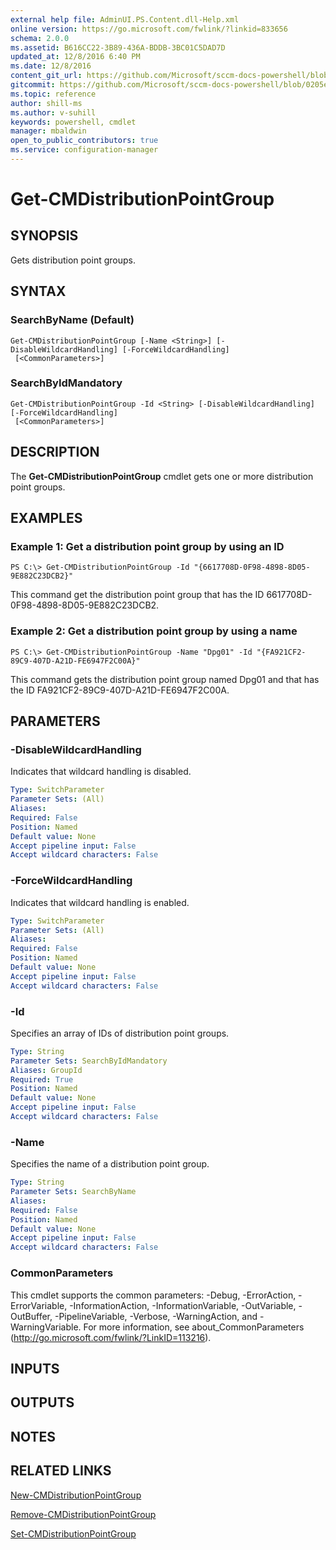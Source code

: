 ```yaml
---
external help file: AdminUI.PS.Content.dll-Help.xml
online version: https://go.microsoft.com/fwlink/?linkid=833656
schema: 2.0.0
ms.assetid: B616CC22-3B89-436A-BDDB-3BC01C5DAD7D
updated_at: 12/8/2016 6:40 PM
ms.date: 12/8/2016
content_git_url: https://github.com/Microsoft/sccm-docs-powershell/blob/live/sccm-cmdlets/ConfigurationManager/vlatest/Get-CMDistributionPointGroup.md
gitcommit: https://github.com/Microsoft/sccm-docs-powershell/blob/0205e569abecf1b4e1b2b342947b87a3691b29a5/sccm-cmdlets/ConfigurationManager/vlatest/Get-CMDistributionPointGroup.md
ms.topic: reference
author: shill-ms
ms.author: v-suhill
keywords: powershell, cmdlet
manager: mbaldwin
open_to_public_contributors: true
ms.service: configuration-manager
---
```


# Get-CMDistributionPointGroup

## SYNOPSIS
Gets distribution point groups.

## SYNTAX

### SearchByName (Default)
```
Get-CMDistributionPointGroup [-Name <String>] [-DisableWildcardHandling] [-ForceWildcardHandling]
 [<CommonParameters>]
```

### SearchByIdMandatory
```
Get-CMDistributionPointGroup -Id <String> [-DisableWildcardHandling] [-ForceWildcardHandling]
 [<CommonParameters>]
```

## DESCRIPTION
The **Get-CMDistributionPointGroup** cmdlet gets one or more distribution point groups.

## EXAMPLES

### Example 1: Get a distribution point group by using an ID
```
PS C:\> Get-CMDistributionPointGroup -Id "{6617708D-0F98-4898-8D05-9E882C23DCB2}"
```

This command get the distribution point group that has the ID 6617708D-0F98-4898-8D05-9E882C23DCB2.

### Example 2: Get a distribution point group by using a name
```
PS C:\> Get-CMDistributionPointGroup -Name "Dpg01" -Id "{FA921CF2-89C9-407D-A21D-FE6947F2C00A}"
```

This command gets the distribution point group named Dpg01 and that has the ID FA921CF2-89C9-407D-A21D-FE6947F2C00A.

## PARAMETERS

### -DisableWildcardHandling
Indicates that wildcard handling is disabled.

```yaml
Type: SwitchParameter
Parameter Sets: (All)
Aliases: 
Required: False
Position: Named
Default value: None
Accept pipeline input: False
Accept wildcard characters: False
```

### -ForceWildcardHandling
Indicates that wildcard handling is enabled.

```yaml
Type: SwitchParameter
Parameter Sets: (All)
Aliases: 
Required: False
Position: Named
Default value: None
Accept pipeline input: False
Accept wildcard characters: False
```

### -Id
Specifies an array of IDs of distribution point groups.

```yaml
Type: String
Parameter Sets: SearchByIdMandatory
Aliases: GroupId
Required: True
Position: Named
Default value: None
Accept pipeline input: False
Accept wildcard characters: False
```

### -Name
Specifies the name of a distribution point group.

```yaml
Type: String
Parameter Sets: SearchByName
Aliases: 
Required: False
Position: Named
Default value: None
Accept pipeline input: False
Accept wildcard characters: False
```

### CommonParameters
This cmdlet supports the common parameters: -Debug, -ErrorAction, -ErrorVariable, -InformationAction, -InformationVariable, -OutVariable, -OutBuffer, -PipelineVariable, -Verbose, -WarningAction, and -WarningVariable. For more information, see about_CommonParameters (http://go.microsoft.com/fwlink/?LinkID=113216).

## INPUTS

## OUTPUTS

## NOTES

## RELATED LINKS

[New-CMDistributionPointGroup](xref:ConfigurationManager/vlatest/New-CMDistributionPointGroup.md)

[Remove-CMDistributionPointGroup](xref:ConfigurationManager/vlatest/Remove-CMDistributionPointGroup.md)

[Set-CMDistributionPointGroup](xref:ConfigurationManager/vlatest/Set-CMDistributionPointGroup.md)


